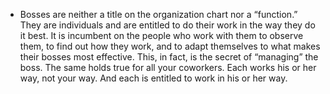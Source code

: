 * Bosses are neither a title on the organization chart nor a “function.” They are individuals and are entitled to do their work in the way they do it best. It is incumbent on the people who work with them to observe them, to find out how they work, and to adapt themselves to what makes their bosses most effective. This, in fact, is the secret of “managing” the boss. The same holds true for all your coworkers. Each works his or her way, not your way. And each is entitled to work in his or her way.